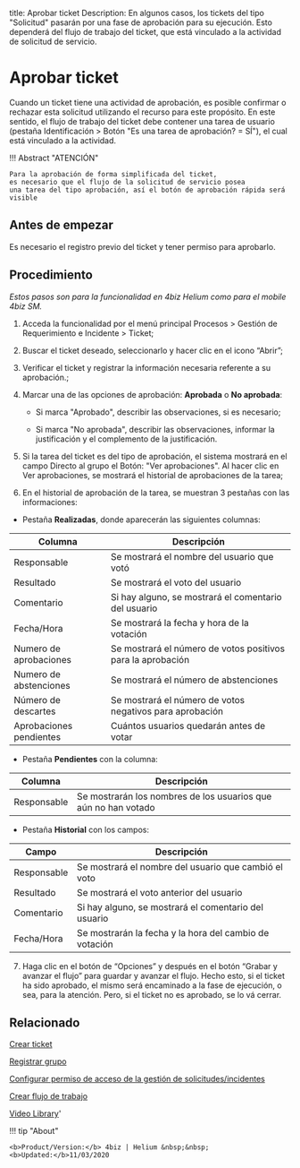 title: Aprobar ticket
Description: En algunos casos, los tickets del tipo "Solicitud" pasarán por una fase de aprobación para su ejecución. Esto dependerá del flujo de trabajo del ticket, que está vinculado a la actividad de solicitud de servicio.
# Aprobar ticket

Cuando un ticket tiene una actividad de aprobación, es posible confirmar o 
rechazar esta solicitud utilizando el recurso para este propósito. En este sentido, 
el flujo de trabajo del ticket debe contener una tarea de usuario (pestaña Identificación 
\> Botón "Es una tarea de aprobación? = SÍ"), el cual está vinculado a la actividad.

!!! Abstract "ATENCIÓN"

    Para la aprobación de forma simplificada del ticket, 
    es necesario que el flujo de la solicitud de servicio posea 
    una tarea del tipo aprobación, así el botón de aprobación rápida será visible
    

Antes de empezar
----------------

Es necesario el registro previo del ticket y tener permiso para aprobarlo.

Procedimiento
-------------

*Estos pasos son para la funcionalidad en 4biz Helium como para el mobile
4biz SM.*


1.  Acceda la funcionalidad por el menú principal Procesos \> Gestión de
    Requerimiento e Incidente \> Ticket;

2.  Buscar el ticket deseado, seleccionarlo y hacer clic en el icono “Abrir”;

3.  Verificar el ticket y registrar la información necesaria referente a su
    aprobación.;

4.  Marcar una de las opciones de aprobación: **Aprobada** o **No aprobada**:

    -   Si marca "Aprobado", describir las observaciones, si es necesario;

    -   Si marca "No aprobada", describir las observaciones, informar la
        justificación y el complemento de la justificación.

5.  Si la tarea del ticket es del tipo de aprobación, el sistema mostrará en el campo Directo al grupo el Botón: "Ver aprobaciones". Al hacer clic en Ver aprobaciones, se mostrará el historial de aprobaciones de la tarea;  

6.  En el historial de aprobación de la tarea, se muestran 3 pestañas con las informaciones:

- Pestaña **Realizadas**, donde aparecerán las siguientes columnas:

|Columna|Descripción|
|------|---------|
|Responsable| Se mostrará el nombre del usuario que votó|
|Resultado| Se mostrará el voto del usuario|
|Comentario| Si hay alguno, se mostrará el comentario del usuario|
|Fecha/Hora| Se mostrará la fecha y hora de la votación|
|Numero de aprobaciones| Se mostrará el número de votos positivos para la aprobación|
|Numero de abstenciones| Se mostrará el número de abstenciones|
|Número de descartes| Se mostrará el número de votos negativos para aprobación|
|Aprobaciones pendientes| Cuántos usuarios quedarán antes de votar|

- Pestaña **Pendientes** con la columna:

|Columna|Descripción|
|------|---------|
|Responsable| Se mostrarán los nombres de los usuarios que aún no han votado|

- Pestaña **Historial** con los campos:

|Campo|Descripción|
|-----|---------|
|Responsable| Se mostrará el nombre del usuario que cambió el voto|
|Resultado| Se mostrará el voto anterior del usuario|
|Comentario| Si hay alguno, se mostrará el comentario del usuario|
|Fecha/Hora| Se mostrarán la fecha y la hora del cambio de votación|


7.  Haga clic en el botón de “Opciones” y después en el botón “Grabar y avanzar
    el flujo” para guardar y avanzar el flujo. Hecho esto, si el ticket ha sido
    aprobado, el mismo será encaminado a la fase de ejecución, o sea, para la
    atención. Pero, si el ticket no es aprobado, se lo vá cerrar.

Relacionado
-----------

[Crear ticket](/es-es/4biz-helium/processes/tickets/use/create-ticket.html)

[Registrar grupo](/es-es/4biz-helium/initial-settings/access-settings/user/register-groups.html)

[Configurar permiso de acceso de la gestión de solicitudes/incidentes](/es-es/4biz-helium/processes/tickets/configuration/access-ticket-management.html)

[Crear flujo de trabajo](/es-es/4biz-helium/workflow/use/create-flow.html)

<i class='fa fa-youtube-play  fa-2x' style='color:#97ce17;vertical-align: middle;'> </i> [Video Library](https://www.youtube.com/playlist?list=PLB5qK2uzf2ROfIFL9F-3s-gomHNzudBEy)'

!!! tip "About"

    <b>Product/Version:</b> 4biz | Helium &nbsp;&nbsp;
    <b>Updated:</b>11/03/2020
